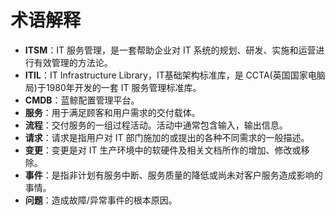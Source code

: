 # 术语解释

- **ITSM**：IT 服务管理，是一套帮助企业对 IT 系统的规划、研发、实施和运营进行有效管理的方法论。
- **ITIL**：IT Infrastructure Library，IT基础架构标准库，是 CCTA(英国国家电脑局)于1980年开发的一套 IT 服务管理标准库。
- **CMDB**：蓝鲸配置管理平台。
- **服务**：用于满足顾客和用户需求的交付载体。
- **流程**：交付服务的一组过程活动。活动中通常包含输入，输出信息。
- **请求**：请求是指用户对 IT 部门施加的或提出的各种不同需求的一般描述。
- **变更**：变更是对 IT 生产环境中的软硬件及相关文档所作的增加、修改或移除。
- **事件**：是指非计划有服务中断、服务质量的降低或尚未对客户服务造成影响的事情。
- **问题**：造成故障/异常事件的根本原因。
